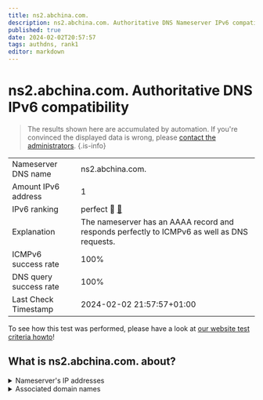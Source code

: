 ```yaml
---
title: ns2.abchina.com.
description: ns2.abchina.com. Authoritative DNS Nameserver IPv6 compatibility
published: true
date: 2024-02-02T20:57:57
tags: authdns, rank1
editor: markdown
---
```


# ns2.abchina.com. Authoritative DNS IPv6 compatibility

> The results shown here are accumulated by automation. If you're convinced the displayed data is wrong, please [contact the administrators](/howto/chat). 
{.is-info}




|   |   |
| - | - |
| Nameserver DNS name | ns2.abchina.com.
| Amount IPv6 address | 1
| IPv6 ranking | perfect :1st_place_medal: [🔗](/howto/ranking) |
| Explanation | The nameserver has an AAAA record and responds perfectly to ICMPv6 as well as DNS requests. |
| ICMPv6 success rate | 100%|
| DNS query success rate | 100% |
| Last Check Timestamp | 2024-02-02 21:57:57+01:00 |

To see how this test was performed, please have a look at [our website test criteria howto](/howto/testcriteria/authdns)!


## What is ns2.abchina.com. about?




<details>
<summary>Nameserver's IP addresses</summary>

2408:8606:3a00::8007

</details>



<details>
<summary>Associated domain names</summary>

www.abchina.com

</details>
